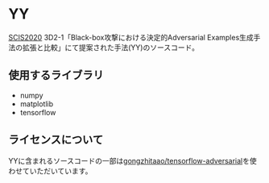 # YY
[SCIS2020](https://www.iwsec.org/scis/2020/) 3D2-1「Black-box攻撃における決定的Adversarial Examples生成手法の拡張と比較」にて提案された手法(YY)のソースコード。


## 使用するライブラリ
- numpy
- matplotlib
- tensorflow


## ライセンスについて
YYに含まれるソースコードの一部は[gongzhitaao/tensorflow-adversarial](https://github.com/gongzhitaao/tensorflow-adversarial)を使わせていただいています。
